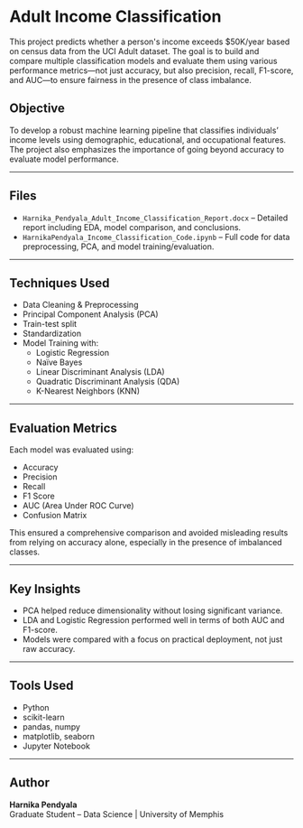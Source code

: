 # Adult Income Classification

This project predicts whether a person's income exceeds \$50K/year based on census data from the UCI Adult dataset. The goal is to build and compare multiple classification models and evaluate them using various performance metrics—not just accuracy, but also precision, recall, F1-score, and AUC—to ensure fairness in the presence of class imbalance.

## Objective

To develop a robust machine learning pipeline that classifies individuals’ income levels using demographic, educational, and occupational features. The project also emphasizes the importance of going beyond accuracy to evaluate model performance.

---

## Files

- `Harnika_Pendyala_Adult_Income_Classification_Report.docx` – Detailed report including EDA, model comparison, and conclusions.
- `HarnikaPendyala_Income_Classification_Code.ipynb` – Full code for data preprocessing, PCA, and model training/evaluation.

---

## Techniques Used

- Data Cleaning & Preprocessing
- Principal Component Analysis (PCA)
- Train-test split
- Standardization
- Model Training with:
  - Logistic Regression
  - Naïve Bayes
  - Linear Discriminant Analysis (LDA)
  - Quadratic Discriminant Analysis (QDA)
  - K-Nearest Neighbors (KNN)

---

## Evaluation Metrics

Each model was evaluated using:

- Accuracy  
- Precision  
- Recall  
- F1 Score  
- AUC (Area Under ROC Curve)  
- Confusion Matrix

This ensured a comprehensive comparison and avoided misleading results from relying on accuracy alone, especially in the presence of imbalanced classes.

---

## Key Insights

- PCA helped reduce dimensionality without losing significant variance.
- LDA and Logistic Regression performed well in terms of both AUC and F1-score.
- Models were compared with a focus on practical deployment, not just raw accuracy.

---

## Tools Used

- Python
- scikit-learn
- pandas, numpy
- matplotlib, seaborn
- Jupyter Notebook

---

## Author

**Harnika Pendyala**  
Graduate Student – Data Science | University of Memphis  

